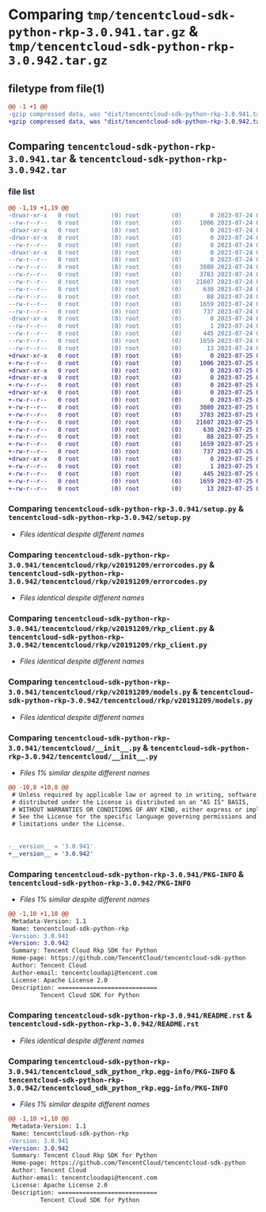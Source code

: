 # Comparing `tmp/tencentcloud-sdk-python-rkp-3.0.941.tar.gz` & `tmp/tencentcloud-sdk-python-rkp-3.0.942.tar.gz`

## filetype from file(1)

```diff
@@ -1 +1 @@
-gzip compressed data, was "dist/tencentcloud-sdk-python-rkp-3.0.941.tar", last modified: Mon Jul 24 00:42:13 2023, max compression
+gzip compressed data, was "dist/tencentcloud-sdk-python-rkp-3.0.942.tar", last modified: Tue Jul 25 04:23:38 2023, max compression
```

## Comparing `tencentcloud-sdk-python-rkp-3.0.941.tar` & `tencentcloud-sdk-python-rkp-3.0.942.tar`

### file list

```diff
@@ -1,19 +1,19 @@
-drwxr-xr-x   0 root         (0) root         (0)        0 2023-07-24 00:42:13.000000 tencentcloud-sdk-python-rkp-3.0.941/
--rw-r--r--   0 root         (0) root         (0)     1006 2023-07-24 00:42:13.000000 tencentcloud-sdk-python-rkp-3.0.941/setup.py
-drwxr-xr-x   0 root         (0) root         (0)        0 2023-07-24 00:42:13.000000 tencentcloud-sdk-python-rkp-3.0.941/tencentcloud/
-drwxr-xr-x   0 root         (0) root         (0)        0 2023-07-24 00:42:13.000000 tencentcloud-sdk-python-rkp-3.0.941/tencentcloud/rkp/
--rw-r--r--   0 root         (0) root         (0)        0 2023-07-24 00:42:13.000000 tencentcloud-sdk-python-rkp-3.0.941/tencentcloud/rkp/__init__.py
-drwxr-xr-x   0 root         (0) root         (0)        0 2023-07-24 00:42:13.000000 tencentcloud-sdk-python-rkp-3.0.941/tencentcloud/rkp/v20191209/
--rw-r--r--   0 root         (0) root         (0)        0 2023-07-24 00:42:13.000000 tencentcloud-sdk-python-rkp-3.0.941/tencentcloud/rkp/v20191209/__init__.py
--rw-r--r--   0 root         (0) root         (0)     3080 2023-07-24 00:42:13.000000 tencentcloud-sdk-python-rkp-3.0.941/tencentcloud/rkp/v20191209/errorcodes.py
--rw-r--r--   0 root         (0) root         (0)     3783 2023-07-24 00:42:13.000000 tencentcloud-sdk-python-rkp-3.0.941/tencentcloud/rkp/v20191209/rkp_client.py
--rw-r--r--   0 root         (0) root         (0)    21607 2023-07-24 00:42:13.000000 tencentcloud-sdk-python-rkp-3.0.941/tencentcloud/rkp/v20191209/models.py
--rw-r--r--   0 root         (0) root         (0)      630 2023-07-24 00:42:13.000000 tencentcloud-sdk-python-rkp-3.0.941/tencentcloud/__init__.py
--rw-r--r--   0 root         (0) root         (0)       88 2023-07-24 00:42:13.000000 tencentcloud-sdk-python-rkp-3.0.941/setup.cfg
--rw-r--r--   0 root         (0) root         (0)     1659 2023-07-24 00:42:13.000000 tencentcloud-sdk-python-rkp-3.0.941/PKG-INFO
--rw-r--r--   0 root         (0) root         (0)      737 2023-07-24 00:42:13.000000 tencentcloud-sdk-python-rkp-3.0.941/README.rst
-drwxr-xr-x   0 root         (0) root         (0)        0 2023-07-24 00:42:13.000000 tencentcloud-sdk-python-rkp-3.0.941/tencentcloud_sdk_python_rkp.egg-info/
--rw-r--r--   0 root         (0) root         (0)        1 2023-07-24 00:42:13.000000 tencentcloud-sdk-python-rkp-3.0.941/tencentcloud_sdk_python_rkp.egg-info/dependency_links.txt
--rw-r--r--   0 root         (0) root         (0)      445 2023-07-24 00:42:13.000000 tencentcloud-sdk-python-rkp-3.0.941/tencentcloud_sdk_python_rkp.egg-info/SOURCES.txt
--rw-r--r--   0 root         (0) root         (0)     1659 2023-07-24 00:42:13.000000 tencentcloud-sdk-python-rkp-3.0.941/tencentcloud_sdk_python_rkp.egg-info/PKG-INFO
--rw-r--r--   0 root         (0) root         (0)       13 2023-07-24 00:42:13.000000 tencentcloud-sdk-python-rkp-3.0.941/tencentcloud_sdk_python_rkp.egg-info/top_level.txt
+drwxr-xr-x   0 root         (0) root         (0)        0 2023-07-25 04:23:38.000000 tencentcloud-sdk-python-rkp-3.0.942/
+-rw-r--r--   0 root         (0) root         (0)     1006 2023-07-25 04:23:38.000000 tencentcloud-sdk-python-rkp-3.0.942/setup.py
+drwxr-xr-x   0 root         (0) root         (0)        0 2023-07-25 04:23:38.000000 tencentcloud-sdk-python-rkp-3.0.942/tencentcloud/
+drwxr-xr-x   0 root         (0) root         (0)        0 2023-07-25 04:23:38.000000 tencentcloud-sdk-python-rkp-3.0.942/tencentcloud/rkp/
+-rw-r--r--   0 root         (0) root         (0)        0 2023-07-25 04:23:38.000000 tencentcloud-sdk-python-rkp-3.0.942/tencentcloud/rkp/__init__.py
+drwxr-xr-x   0 root         (0) root         (0)        0 2023-07-25 04:23:38.000000 tencentcloud-sdk-python-rkp-3.0.942/tencentcloud/rkp/v20191209/
+-rw-r--r--   0 root         (0) root         (0)        0 2023-07-25 04:23:38.000000 tencentcloud-sdk-python-rkp-3.0.942/tencentcloud/rkp/v20191209/__init__.py
+-rw-r--r--   0 root         (0) root         (0)     3080 2023-07-25 04:23:38.000000 tencentcloud-sdk-python-rkp-3.0.942/tencentcloud/rkp/v20191209/errorcodes.py
+-rw-r--r--   0 root         (0) root         (0)     3783 2023-07-25 04:23:38.000000 tencentcloud-sdk-python-rkp-3.0.942/tencentcloud/rkp/v20191209/rkp_client.py
+-rw-r--r--   0 root         (0) root         (0)    21607 2023-07-25 04:23:38.000000 tencentcloud-sdk-python-rkp-3.0.942/tencentcloud/rkp/v20191209/models.py
+-rw-r--r--   0 root         (0) root         (0)      630 2023-07-25 04:23:38.000000 tencentcloud-sdk-python-rkp-3.0.942/tencentcloud/__init__.py
+-rw-r--r--   0 root         (0) root         (0)       88 2023-07-25 04:23:38.000000 tencentcloud-sdk-python-rkp-3.0.942/setup.cfg
+-rw-r--r--   0 root         (0) root         (0)     1659 2023-07-25 04:23:38.000000 tencentcloud-sdk-python-rkp-3.0.942/PKG-INFO
+-rw-r--r--   0 root         (0) root         (0)      737 2023-07-25 04:23:38.000000 tencentcloud-sdk-python-rkp-3.0.942/README.rst
+drwxr-xr-x   0 root         (0) root         (0)        0 2023-07-25 04:23:38.000000 tencentcloud-sdk-python-rkp-3.0.942/tencentcloud_sdk_python_rkp.egg-info/
+-rw-r--r--   0 root         (0) root         (0)        1 2023-07-25 04:23:38.000000 tencentcloud-sdk-python-rkp-3.0.942/tencentcloud_sdk_python_rkp.egg-info/dependency_links.txt
+-rw-r--r--   0 root         (0) root         (0)      445 2023-07-25 04:23:38.000000 tencentcloud-sdk-python-rkp-3.0.942/tencentcloud_sdk_python_rkp.egg-info/SOURCES.txt
+-rw-r--r--   0 root         (0) root         (0)     1659 2023-07-25 04:23:38.000000 tencentcloud-sdk-python-rkp-3.0.942/tencentcloud_sdk_python_rkp.egg-info/PKG-INFO
+-rw-r--r--   0 root         (0) root         (0)       13 2023-07-25 04:23:38.000000 tencentcloud-sdk-python-rkp-3.0.942/tencentcloud_sdk_python_rkp.egg-info/top_level.txt
```

### Comparing `tencentcloud-sdk-python-rkp-3.0.941/setup.py` & `tencentcloud-sdk-python-rkp-3.0.942/setup.py`

 * *Files identical despite different names*

### Comparing `tencentcloud-sdk-python-rkp-3.0.941/tencentcloud/rkp/v20191209/errorcodes.py` & `tencentcloud-sdk-python-rkp-3.0.942/tencentcloud/rkp/v20191209/errorcodes.py`

 * *Files identical despite different names*

### Comparing `tencentcloud-sdk-python-rkp-3.0.941/tencentcloud/rkp/v20191209/rkp_client.py` & `tencentcloud-sdk-python-rkp-3.0.942/tencentcloud/rkp/v20191209/rkp_client.py`

 * *Files identical despite different names*

### Comparing `tencentcloud-sdk-python-rkp-3.0.941/tencentcloud/rkp/v20191209/models.py` & `tencentcloud-sdk-python-rkp-3.0.942/tencentcloud/rkp/v20191209/models.py`

 * *Files identical despite different names*

### Comparing `tencentcloud-sdk-python-rkp-3.0.941/tencentcloud/__init__.py` & `tencentcloud-sdk-python-rkp-3.0.942/tencentcloud/__init__.py`

 * *Files 1% similar despite different names*

```diff
@@ -10,8 +10,8 @@
 # Unless required by applicable law or agreed to in writing, software
 # distributed under the License is distributed on an "AS IS" BASIS,
 # WITHOUT WARRANTIES OR CONDITIONS OF ANY KIND, either express or implied.
 # See the License for the specific language governing permissions and
 # limitations under the License.
 
 
-__version__ = '3.0.941'
+__version__ = '3.0.942'
```

### Comparing `tencentcloud-sdk-python-rkp-3.0.941/PKG-INFO` & `tencentcloud-sdk-python-rkp-3.0.942/PKG-INFO`

 * *Files 1% similar despite different names*

```diff
@@ -1,10 +1,10 @@
 Metadata-Version: 1.1
 Name: tencentcloud-sdk-python-rkp
-Version: 3.0.941
+Version: 3.0.942
 Summary: Tencent Cloud Rkp SDK for Python
 Home-page: https://github.com/TencentCloud/tencentcloud-sdk-python
 Author: Tencent Cloud
 Author-email: tencentcloudapi@tencent.com
 License: Apache License 2.0
 Description: ============================
         Tencent Cloud SDK for Python
```

### Comparing `tencentcloud-sdk-python-rkp-3.0.941/README.rst` & `tencentcloud-sdk-python-rkp-3.0.942/README.rst`

 * *Files identical despite different names*

### Comparing `tencentcloud-sdk-python-rkp-3.0.941/tencentcloud_sdk_python_rkp.egg-info/PKG-INFO` & `tencentcloud-sdk-python-rkp-3.0.942/tencentcloud_sdk_python_rkp.egg-info/PKG-INFO`

 * *Files 1% similar despite different names*

```diff
@@ -1,10 +1,10 @@
 Metadata-Version: 1.1
 Name: tencentcloud-sdk-python-rkp
-Version: 3.0.941
+Version: 3.0.942
 Summary: Tencent Cloud Rkp SDK for Python
 Home-page: https://github.com/TencentCloud/tencentcloud-sdk-python
 Author: Tencent Cloud
 Author-email: tencentcloudapi@tencent.com
 License: Apache License 2.0
 Description: ============================
         Tencent Cloud SDK for Python
```

